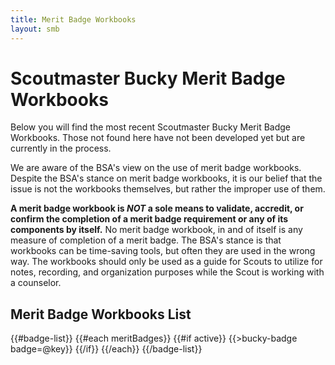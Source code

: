 ```yaml
---
title: Merit Badge Workbooks
layout: smb
---
```


# Scoutmaster Bucky Merit Badge Workbooks

Below you will find the most recent Scoutmaster Bucky Merit Badge Workbooks. Those not found here have not been developed yet but are currently in the process.

We are aware of the BSA's view on the use of merit badge workbooks. Despite the BSA's stance on merit badge workbooks, it is our belief that the issue is not the workbooks themselves, but rather the improper use of them.

**A merit badge workbook is *NOT* a sole means to validate, accredit, or confirm the completion of a merit badge requirement or any of its components by itself.**  No merit badge workbook, in and of itself is any measure of completion of a merit badge. The BSA's stance is that workbooks can be time-saving tools, but often they are used in the wrong way. The workbooks should only be used as a guide for Scouts to utilize for notes, recording, and organization purposes while the Scout is working with a counselor.

## Merit Badge Workbooks List

{{#badge-list}}
{{#each meritBadges}}
{{#if active}}
{{>bucky-badge badge=@key}}
{{/if}}
{{/each}}
{{/badge-list}}
